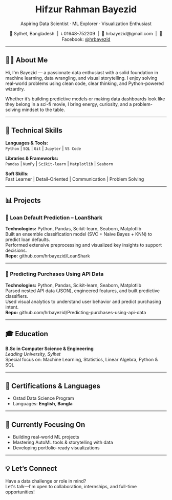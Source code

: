 <h1 align="center">Hifzur Rahman Bayezid</h1>
<p align="center">
  Aspiring Data Scientist · ML Explorer · Visualization Enthusiast
</p>

<p align="center">
  📍 Sylhet, Bangladesh &nbsp;|&nbsp;  
  📞 01648-752209 &nbsp;|&nbsp;  
  📧 hrbayezid@gmail.com &nbsp;|&nbsp;  
  💬 Facebook: <a href="https://facebook.com/hrbayezid">@hrbayezid</a>
</p>

---

## 👨‍💻 About Me

Hi, I'm Bayezid — a passionate data enthusiast with a solid foundation in machine learning, data wrangling, and visual storytelling. I enjoy solving real-world problems using clean code, clear thinking, and Python-powered wizardry.

Whether it’s building predictive models or making data dashboards look like they belong in a sci-fi movie, I bring energy, curiosity, and a problem-solving mindset to the table.

---

## 🚀 Technical Skills

**Languages & Tools:**  
`Python` | `SQL` | `Git` | `Jupyter` | `VS Code`

**Libraries & Frameworks:**  
`Pandas` | `NumPy` | `Scikit-learn` | `Matplotlib` | `Seaborn`

**Soft Skills:**  
Fast Learner | Detail-Oriented | Communication | Problem Solving

---

## 📊 Projects

### 🔹 Loan Default Prediction – LoanShark  
**Technologies:** Python, Pandas, Scikit-learn, Seaborn, Matplotlib  
Built an ensemble classification model (SVC + Naive Bayes + KNN) to predict loan defaults.  
Performed extensive preprocessing and visualized key insights to support decisions.  
**Repo:** github.com/hrbayezid/LoanShark

---

### 🔹 Predicting Purchases Using API Data  
**Technologies:** Python, Pandas, Scikit-learn, Seaborn, Matplotlib  
Parsed nested API data (JSON), engineered features, and built predictive classifiers.  
Used visual analytics to understand user behavior and predict purchasing intent.  
**Repo:** github.com/hrbayezid/Predicting-purchases-using-api-data

---

## 🎓 Education

**B.Sc in Computer Science & Engineering**  
*Leading University, Sylhet*  
Special focus on: Machine Learning, Statistics, Linear Algebra, Python & SQL

---

## 📜 Certifications & Languages

- Ostad Data Science Program  
- Languages: **English**, **Bangla**

---

## 🎯 Currently Focusing On

- Building real-world ML projects  
- Mastering AutoML tools & storytelling with data  
- Developing portfolio-ready visualizations

---

## 💡 Let’s Connect

Have a data challenge or role in mind?  
Let's talk—I'm open to collaboration, internships, and full-time opportunities!
